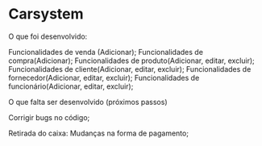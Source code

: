 # Carsystem

O que foi desenvolvido:

Funcionalidades de venda (Adicionar);
Funcionalidades de compra(Adicionar);
Funcionalidades de produto(Adicionar, editar, excluir);
Funcionalidades de cliente(Adicionar, editar, excluir);
Funcionalidades de fornecedor(Adicionar, editar, excluir);
Funcionalidades de funcionário(Adicionar, editar, excluir);


O que falta ser desenvolvido (próximos passos)

Corrigir bugs no código;


Retirada do caixa:
Mudanças na forma de pagamento;
